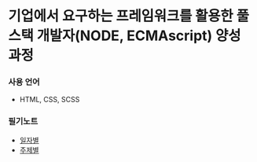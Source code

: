 # 기업에서 요구하는 프레임워크를 활용한 풀스택 개발자(NODE, ECMAscript) 양성 과정
### 사용 언어
- HTML, CSS, SCSS

### 필기노트
- [일자별](https://github.com/kshyun1223/lecture_fullstack/tree/master/lecture_note-by_date)
- [주제별](https://github.com/kshyun1223/lecture_fullstack/tree/master/lecture_note-by_topic)
